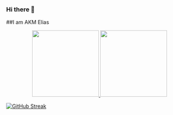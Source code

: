 ### Hi there 👋
##I am AKM Elias


<!--
**AkmElias/AkmElias** is a ✨ _special_ ✨ repository because its `README.md` (this file) appears on your GitHub profile. -->

<p align="center">
  <a href="https://github.com/AkmElias">
    <img height="180em" src="https://github-readme-stats-eight-theta.vercel.app/api?username=AkmElias&show_icons=true&theme=algolia&include_all_commits=true&count_private=true"/>
    <img height="180em" src="https://github-readme-stats-eight-theta.vercel.app/api/top-langs/?username=AkmElias&layout=compact&langs_count=8&theme=algolia"/>
  </a>
</p>


[![GitHub Streak](https://github-readme-streak-stats.herokuapp.com/?user=AkmElias&currStreakNum=2FD3EB&fire=pink&sideLabels=F00&theme=nightowl)](https://git.io/streak-stats)
